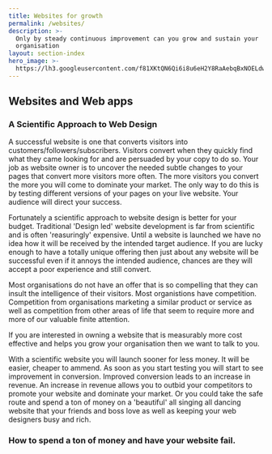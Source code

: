 ```yaml
---
title: Websites for growth
permalink: /websites/
description: >-
  Only by steady continuous improvement can you grow and sustain your
  organisation
layout: section-index
hero_image: >-
  https://lh3.googleusercontent.com/f81XKtQN6Qi6i8u6eH2Y8RaAebqBxNOELdwRmq1B7LWbT4SNnGPUXtKJDP-Ktrk7ORoUCon6zpIMThfYLz0=w1200-h500-c-rj-e30#.jpg
---
```


## Websites and Web apps
### A Scientific Approach to Web Design

A successful website is one that converts visitors into customers/followers/subscribers. Visitors convert when they quickly find what they came looking for and are persuaded by your copy to do so. Your job as website owner is to uncover the needed subtle changes to your pages that convert more visitors more often. The more visitors you convert the more you will come to dominate your market. The only way to do this is by testing different versions of your pages on your live website. Your audience will direct your success.

Fortunately a scientific approach to website design is better for your budget. Traditional 'Design led' website development is far from scientific and is often 'reasuringly' expensive. Until a website is launched we have no idea how it will be received by the intended target audience. If you are lucky enough to have a totally unique offering then just about any website will be successful even if it annoys the intended audience, chances are they will accept a poor experience and still convert.

Most organisations do not have an offer that is so compelling that they can insult the intelligence of their visitors. Most organistions have competition. Competition from organisations marketing a similar product or service as well as competition from other areas of life that seem to require more and more of our valuable finite attention. 

If you are interested in owning a website that is measurably more cost effective and helps you grow your organisation then we want to talk to you.

With a scientific website you will launch sooner for less money. It will be easier, cheaper to ammend. As soon as you start testing you will start to see improvement in conversion. Improved conversion leads to an increase in revenue. An increase in revenue allows you to outbid your competitors to promote your website and dominate your market. Or you could take the safe route and spend a ton of money on a 'beautiful' all singing all dancing website that your friends and boss love as well as keeping your web designers busy and rich.

### How to spend a ton of money and have your website fail.